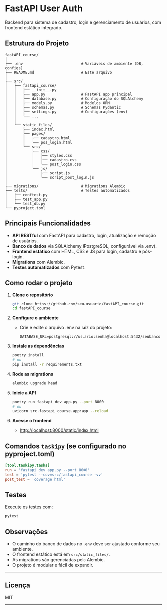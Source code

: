 # FastAPI User Auth

Backend para sistema de cadastro, login e gerenciamento de usuários, com frontend estático integrado.

## Estrutura do Projeto

```
fastAPI_course/
│
├── .env                          # Variáveis de ambiente (DB, configs)
├── README.md                     # Este arquivo
│
├── src/
│   ├── fastapi_course/
│   │   ├── __init__.py
│   │   ├── app.py                # FastAPI app principal
│   │   ├── database.py           # Configuração do SQLAlchemy
│   │   ├── models.py             # Modelos ORM
│   │   ├── schemas.py            # Schemas Pydantic
│   │   ├── settings.py           # Configurações (env)
│   │   └── ...
│   │
│   └── static_files/
│       ├── index.html
│       ├── pages/
│       │   ├── cadastro.html
│       │   └── pos_login.html
│       └── src/
│           ├── css/
│           │   ├── styles.css
│           │   ├── cadastro.css
│           │   └── post_login.css
│           └── js/
│               ├── script.js
│               └── script_post_login.js
│
├── migrations/                   # Migrations Alembic
├── tests/                        # Testes automatizados
│   ├── conftest.py
│   ├── test_app.py
│   └── test_db.py
└── pyproject.toml
```

## Principais Funcionalidades

- **API RESTful** com FastAPI para cadastro, login, atualização e remoção de usuários.
- **Banco de dados** via SQLAlchemy (PostgreSQL, configurável via .env).
- **Frontend estático** com HTML, CSS e JS para login, cadastro e pós-login.
- **Migrations** com Alembic.
- **Testes automatizados** com Pytest.

## Como rodar o projeto

1. **Clone o repositório**
    ```sh
    git clone https://github.com/seu-usuario/fastAPI_course.git
    cd fastAPI_course
    ```

2. **Configure o ambiente**
    - Crie e edite o arquivo .env na raiz do projeto:
      ```
      DATABASE_URL=postgresql://usuario:senha@localhost:5432/seubanco
      ```

3. **Instale as dependências**
    ```sh
    poetry install
    # ou
    pip install -r requirements.txt
    ```

4. **Rode as migrations**
    ```sh
    alembic upgrade head
    ```

5. **Inicie a API**
    ```sh
    poetry run fastapi dev app.py --port 8000
    # ou
    uvicorn src.fastapi_course.app:app --reload
    ```

6. **Acesse o frontend**
    - [http://localhost:8000/static/index.html](http://localhost:8000/static/index.html)

## Comandos `taskipy` (se configurado no pyproject.toml)

```toml
[tool.taskipy.tasks]
run = 'fastapi dev app.py --port 8000'
test = 'pytest --cov=src/fastapi_course -vv'
post_test = 'coverage html'
```

## Testes

Execute os testes com:
```sh
pytest
```

## Observações

- O caminho do banco de dados no `.env` deve ser ajustado conforme seu ambiente.
- O frontend estático está em `src/static_files/`.
- As migrations são gerenciadas pelo Alembic.
- O projeto é modular e fácil de expandir.

---

## Licença

MIT

---
